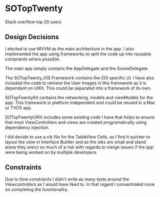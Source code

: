 # SOTopTwenty
Stack overflow top 20 users

## Design Decisions

I elected to use MVVM as the main architecture in the app. I also implemented the app using frameworks to split the code up into reusable compnents where possible. 

The main app simply contains the AppDelegate and the SceneDelegate. 

The SOTopTwenty_iOS Framework contains the iOS specific UI. I have also included the code to retrieve the User Images in this framework as it is dependant on UIKit. This could be separated into a framework of its own.

SOTopTwentyKit contains the networking, models and viewModels for the app. This framework is platform independent and could be reused in a Mac or TVOS app.

SOTopTwentyUIKit includes some exisitng code I have that helps to ensure that most ViewControllers and views are created programatically using dependency injection.

I did decide to use a xib file for the TableView Cells, as I find it quicker to layout the view in Interface Builder and as the xibs are small and stand alone they aren;t so much of a risk with regards to merge issues if the app were being worked on by multiple developers. 

## Constraints

Due to time constraints I didn't write as many tests around the Viewcontrollers as I would have liked to. In that regard I conxentrated more on completing the functionality. 




